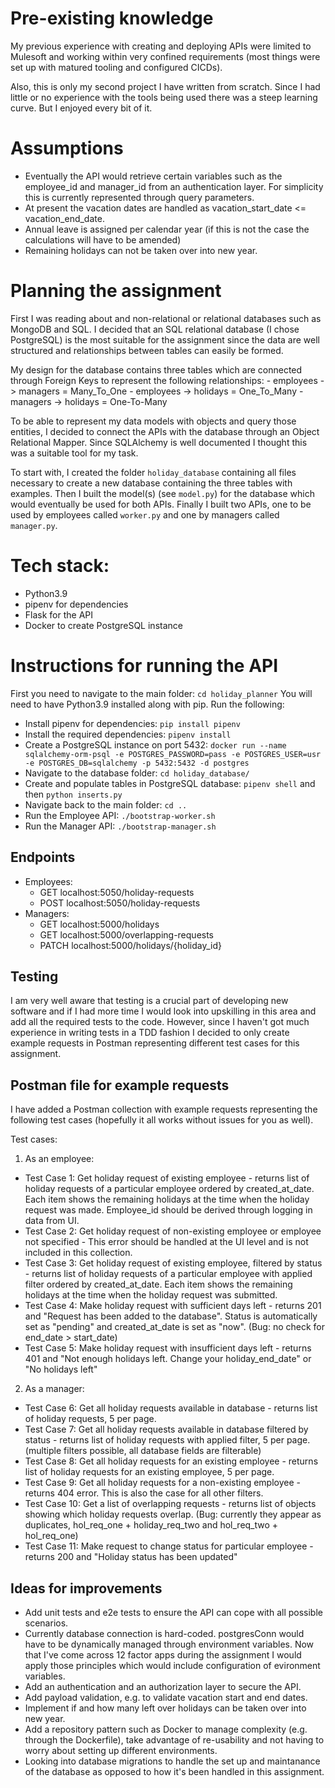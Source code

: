# Pre-existing knowledge

My previous experience with creating and deploying APIs were limited to Mulesoft and working within very confined requirements (most things were set up with matured tooling and configured CICDs). 

Also, this is only my second project I have written from scratch. Since I had little or no experience with the tools being used there was a steep learning curve. But I enjoyed every bit of it.

# Assumptions

- Eventually the API would retrieve certain variables such as the employee_id and manager_id from an authentication layer. For simplicity this is currently represented through query parameters.
- At present the vacation dates are handled as vacation_start_date <= vacation_end_date.
- Annual leave is assigned per calendar year (if this is not the case the calculations will have to be amended)
- Remaining holidays can not be taken over into new year.

# Planning the assignment

First I was reading about and non-relational or relational databases such as MongoDB and SQL. I decided that an SQL relational database (I chose PostgreSQL) is the most suitable for the assignment since the data are well structured and relationships between tables can easily be formed.

My design for the database contains three tables which are connected through Foreign Keys to represent the following relationships:
        - employees -> managers = Many_To_One
        - employees -> holidays = One_To_Many
        - managers -> holidays = One-To-Many

To be able to represent my data models with objects and query those entities, I decided to connect the APIs with the database through an Object Relational Mapper. Since SQLAlchemy is well documented I thought this was a suitable tool for my task. 

To start with, I created the folder `holiday_database` containing all files necessary to create a new database containing the three tables with examples. 
Then I built the model(s) (see `model.py`) for the database which would eventually be used for both APIs.
Finally I built two APIs, one to be used by employees called `worker.py` and one by managers called `manager.py`.

# Tech stack:

- Python3.9
- pipenv for dependencies
- Flask for the API
- Docker to create PostgreSQL instance

# Instructions for running the API

First you need to navigate to the main folder: `cd holiday_planner`
You will need to have Python3.9 installed along with pip. 
Run the following:
- Install pipenv for dependencies: `pip install pipenv`
- Install the required dependencies: `pipenv install`
- Create a PostgreSQL instance on port 5432: `docker run --name sqlalchemy-orm-psql -e POSTGRES_PASSWORD=pass -e POSTGRES_USER=usr -e POSTGRES_DB=sqlalchemy -p 5432:5432 -d postgres`
- Navigate to the database folder: `cd holiday_database/`
- Create and populate tables in PostgreSQL database: `pipenv shell` and then `python inserts.py`
- Navigate back to the main folder: `cd ..`
- Run the Employee API: `./bootstrap-worker.sh`
- Run the Manager API: `./bootstrap-manager.sh`

## Endpoints
- Employees: 
    - GET localhost:5050/holiday-requests
    - POST localhost:5050/holiday-requests
- Managers:
    - GET localhost:5000/holidays
    - GET localhost:5000/overlapping-requests
    - PATCH localhost:5000/holidays/{holiday_id}

## Testing
I am very well aware that testing is a crucial part of developing new software and if I had more time I would look into upskilling in this area and add all the required tests to the code. However, since I haven't got much experience in writing tests in a TDD fashion I decided to only create example requests in Postman representing different test cases for this assignment.

## Postman file for example requests
I have added a Postman collection with example requests representing the following test cases (hopefully it all works without issues for you as well).

Test cases:
1. As an employee:
- Test Case 1: Get holiday request of existing employee - returns list of holiday requests of a particular employee ordered by created_at_date. Each item shows the remaining holidays at the time when the holiday request was made. Employee_id should be derived through logging in data from UI. 
- Test Case 2: Get holiday request of non-existing employee or employee not specified - This error should be handled at the UI level and is not included in this collection.
-  Test Case 3: Get holiday request of existing employee, filtered by status - returns list of holiday requests of a particular employee with applied filter ordered by created_at_date. Each item shows the remaining holidays at the time when the holiday request was submitted.
- Test Case 4: Make holiday request with sufficient days left - returns 201 and "Request has been added to the database". Status is automatically set as "pending" and created_at_date is set as "now". (Bug: no check for end_date > start_date)
- Test Case 5: Make holiday request with insufficient days left - returns 401 and "Not enough holidays left. Change your holiday_end_date" or "No holidays left"

2. As a manager:
- Test Case 6: Get all holiday requests available in database - returns list of holiday requests, 5 per page.
- Test Case 7: Get all holiday requests available in database filtered by status - returns list of holiday requests with applied filter, 5 per page. (multiple filters possible, all database fields are filterable)
- Test Case 8: Get all holiday requests for an existing employee - returns list of holiday requests for an existing employee, 5 per page.
- Test Case 9: Get all holiday requests for a non-existing employee - returns 404 error. This is also the case for all other filters.
- Test Case 10: Get a list of overlapping requests - returns list of objects showing which holiday requests overlap. (Bug: currently they appear as duplicates, hol_req_one + holiday_req_two and hol_req_two + hol_req_one)
- Test Case 11: Make request to change status for particular employee - returns 200 and "Holiday status has been updated"

## Ideas for improvements
- Add unit tests and e2e tests to ensure the API can cope with all possible scenarios.
- Currently database connection is hard-coded. postgresConn would have to be dynamically managed through environment variables. Now that I've come across 12 factor apps during the assignment I would apply those principles which would include configuration of evironment variables.
- Add an authentication and an authorization layer to secure the API.
- Add payload validation, e.g. to validate vacation start and end dates.
- Implement if and how many left over holidays can be taken over into new year.
- Add a repository pattern such as Docker to manage complexity (e.g. through the Dockerfile), take advantage of re-usability and not having to worry about setting up different environments.
- Looking into database migrations to handle the set up and maintanance of the database as opposed to how it's been handled in this assignment. 